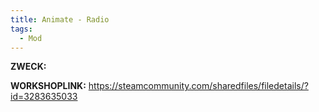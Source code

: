 ```yaml
---
title: Animate - Radio
tags:
  - Mod
---
```

**ZWECK:** 

**WORKSHOPLINK:** https://steamcommunity.com/sharedfiles/filedetails/?id=3283635033